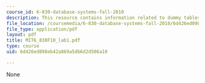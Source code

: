 ```yaml
---
course_id: 6-830-database-systems-fall-2010
description: This resource contains information related to dummy tables.
file_location: /coursemedia/6-830-database-systems-fall-2010/6d426ed098eb42a869a5db6d2d506a10_MIT6_830F10_lab1.pdf
file_type: application/pdf
layout: pdf
title: MIT6_830F10_lab1.pdf
type: course
uid: 6d426ed098eb42a869a5db6d2d506a10

---
```

None